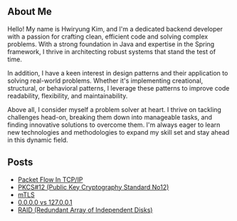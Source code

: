 
## About Me
Hello! My name is Hwiryung Kim, and I'm a dedicated backend developer with a passion for crafting clean, efficient code and solving complex problems. With a strong foundation in Java and expertise in the Spring framework, I thrive in architecting robust systems that stand the test of time.


In addition, I have a keen interest in design patterns and their application to solving real-world problems. Whether it's implementing creational, structural, or behavioral patterns, I leverage these patterns to improve code readability, flexibility, and maintainability.

Above all, I consider myself a problem solver at heart. I thrive on tackling challenges head-on, breaking them down into manageable tasks, and finding innovative solutions to overcome them. I'm always eager to learn new technologies and methodologies to expand my skill set and stay ahead in this dynamic field.







##  Posts
<!-- Posts:START -->
- [Packet Flow In TCP/IP](https://hrllk.github.io//cs/network/packet-flow/)
- [PKCS#12 &lpar;Public Key Cryptography Standard No12&rpar;](https://hrllk.github.io//secure/PKCS12/)
- [mTLS](https://hrllk.github.io//secure/mTLS/)
- [0.0.0.0 vs 127.0.0.1](https://hrllk.github.io//troubleshooting/network/0.0.0.0-vs-127-0-0-1/)
- [RAID &lpar;Redundant Array of Independent Disks&rpar;](https://hrllk.github.io//cs/RAID/)
<!-- Posts:END -->

